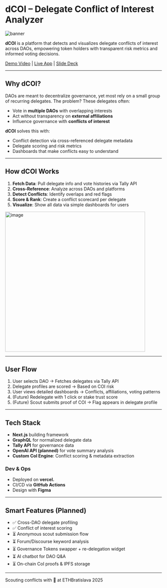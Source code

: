 # dCOI – Delegate Conflict of Interest Analyzer

![banner](https://github.com/user-attachments/assets/0aa62b19-182d-410b-801f-a66ecb8b7643)

**dCOI** is a platform that detects and visualizes delegate conflicts of interest across DAOs, empowering token holders with transparent risk metrics and informed voting decisions.

[Demo Video]() | [Live App](https://dcoi.vercel.app) | [Slide Deck]()

---

## Why dCOI?

DAOs are meant to decentralize governance, yet most rely on a small group of recurring delegates. The problem? These delegates often:

- Vote in **multiple DAOs** with overlapping interests
- Act without transparency on **external affiliations**
- Influence governance with **conflicts of interest**

**dCOI** solves this with:

- Conflict detection via cross-referenced delegate metadata
- Delegate scoring and risk metrics
- Dashboards that make conflicts easy to understand

---

## How dCOI Works

1. **Fetch Data**: Pull delegate info and vote histories via Tally API
2. **Cross-Reference**: Analyze across DAOs and platforms
3. **Detect Conflicts**: Identify overlaps and red flags
4. **Score & Rank**: Create a conflict scorecard per delegate
5. **Visualize**: Show all data via simple dashboards for users

<img width="450" alt="image" src="https://github.com/user-attachments/assets/ed06765a-5a30-4002-bb04-42b9a0c2f42b" />

---

## User Flow

1. User selects DAO → Fetches delegates via Tally API
2. Delegate profiles are scored → Based on COI risk
3. User views detailed dashboards → Conflicts, affiliations, voting patterns
4. (Future) Redelegate with 1 click or stake trust score
5. (Future) Scout submits proof of COI → Flag appears in delegate profile

---

## Tech Stack

- **Next.js** building framework
- **GraphQL** for normalized delegate data
- **Tally API** for governance data
- **OpenAI API (planned)** for vote summary analysis
- **Custom CoI Engine**: Conflict scoring & metadata extraction

### Dev & Ops
- Deployed on **vercel.**
- CI/CD via **GitHub Actions**
- Design with **Figma**

---

## Smart Features (Planned)

- ✅ Cross-DAO delegate profiling
- ✅ Conflict of interest scoring
- ⏳ Anonymous scout submission flow
- ⏳ Forum/Discourse keyword analysis
- ⏳ Governance Tokens swapper + re-delegation widget
- ⏳ AI chatbot for DAO Q&A
- ⏳ On-chain CoI proofs & IPFS storage

---

Scouting conflicts with 👀 at ETHBratislava 2025
